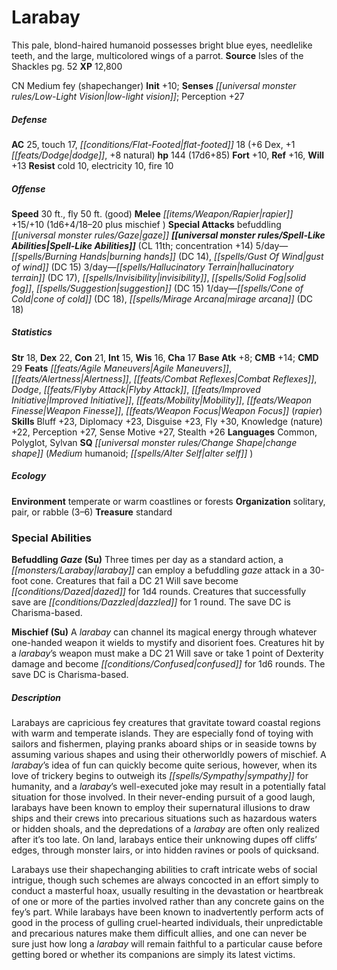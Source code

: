 ﻿---
cssclass: [monsters]
title1: Larabay
desc_short: This pale, blond-haired humanoid possesses bright blue eyes, needlelike
  teeth, and the large, multicolored wings of a parrot.
title2: Larabay
CR: 11
sources:
- name: Isles of the Shackles
  page: 52
  link: http://paizo.com/products/btpy8qzx?Pathfinder-Campaign-Setting-Isles-of-the-Shackles
XP: 12800
alignment: CN
size: Medium
type: fey
subtypes:
- shapechanger
initiative:
  bonus: 10
senses:
  low-light vision: true
AC:
  AC: 25
  touch: 17
  flat_footed: 18
  components:
    dex: 6
    dodge: 1
    natural: 8
HP:
  HP: 144
  long: 17d6+85
saves:
  fort: 10
  ref: 16
  will: 13
resistances:
  cold: 10
  electricity: 10
  fire: 10
speeds:
  base: 30
  fly: 50
  fly_maneuverability: good
attacks:
  melee:
  - - text: rapier +15/+10 (1d6+4/18-20 plus mischief )
      entries:
      - - damage: 1d6+4
          crit_range: 18-20
        - effect: mischief
      attack: rapier
      bonus:
      - 15
      - 10
  special:
  - befuddling gaze
spell_like_abilities:
  entries:
  - name: burning hands
    source: default
    freq: 5/day
    DC: 14
  - name: gust of wind
    source: default
    freq: 5/day
    DC: 15
  - name: hallucinatory terrain
    source: default
    freq: 3/day
    DC: 17
  - name: invisibility
    source: default
    freq: 3/day
  - name: solid fog
    source: default
    freq: 3/day
  - name: suggestion
    source: default
    freq: 3/day
    DC: 15
  - name: cone of cold
    source: default
    freq: 1/day
    DC: 18
  - name: mirage arcana
    source: default
    freq: 1/day
    DC: 18
  sources:
  - name: default
    CL: 11
    concentration: 14
ability_scores:
  STR: 18
  DEX: 22
  CON: 21
  INT: 15
  WIS: 16
  CHA: 17
BAB: 8
CMB: 14
CMD: 29
feats:
- name: Agile Maneuvers
- name: Alertness
- name: Combat Reflexes
- name: Dodge
- name: Flyby Attack
- name: Improved Initiative
- name: Mobility
- name: Weapon Finesse
- name: Weapon Focus (rapier)
skills:
  Bluff: 23
  Diplomacy: 23
  Disguise: 23
  Fly: 30
  Knowledge (nature): 22
  Perception: 27
  Sense Motive: 27
  Stealth: 26
languages:
- Common
- Polyglot
- Sylvan
special_qualities:
- change shape (Medium humanoid; alter self )
ecology:
  environment: temperate or warm coastlines or forests
  organization: solitary, pair, or rabble (3-6)
  treasure_type: standard
special_abilities:
  Befuddling Gaze (Su): Three times per day as a standard action, a larabay can employ
    a befuddling gaze attack in a 30-foot cone. Creatures that fail a DC 21 Will save
    become dazed for 1d4 rounds. Creatures that successfully save are dazzled for
    1 round. The save DC is Charisma-based.
  Mischief (Su): A larabay can channel its magical energy through whatever one-handed
    weapon it wields to mystify and disorient foes. Creatures hit by a larabay's weapon
    must make a DC 21 Will save or take 1 point of Dexterity damage and become confused
    for 1d6 rounds. The save DC is Charisma-based.
desc_long: |-
  Larabays are capricious fey creatures that gravitate toward coastal regions with warm and temperate islands. They are especially fond of toying with sailors and fishermen, playing pranks aboard ships or in seaside towns by assuming various shapes and using their otherworldly powers of mischief. A larabay's idea of fun can quickly become quite serious, however, when its love of trickery begins to outweigh its sympathy for humanity, and a larabay's well-executed joke may result in a potentially fatal situation for those involved. In their never-ending pursuit of a good laugh, larabays have been known to employ their supernatural illusions to draw ships and their crews into precarious situations such as hazardous waters or hidden shoals, and the depredations of a larabay are often only realized after it's too late. On land, larabays entice their unknowing dupes off cliffs' edges, through monster lairs, or into hidden ravines or pools of quicksand.

  Larabays use their shapechanging abilities to craft intricate webs of social intrigue, though such schemes are always concocted in an effort simply to conduct a masterful hoax, usually resulting in the devastation or heartbreak of one or more of the parties involved rather than any concrete gains on the fey's part. While larabays have been known to inadvertently perform acts of good in the process of gulling cruel-hearted individuals, their unpredictable and precarious natures make them difficult allies, and one can never be sure just how long a larabay will remain faithful to a particular cause before getting bored or whether its companions are simply its latest victims.

---

# Larabay
This pale, blond-haired humanoid possesses bright blue eyes, needlelike teeth, and the large, multicolored wings of a parrot.
**Source** Isles of the Shackles pg. 52
**XP** 12,800

CN Medium fey (shapechanger)
**Init** +10; **Senses** _[[universal monster rules/Low-Light Vision|low-light vision]]_; Perception +27

##### Defense

**AC** 25, touch 17, _[[conditions/Flat-Footed|flat-footed]]_ 18 (+6 Dex, +1 _[[feats/Dodge|dodge]]_, +8 natural)
**hp** 144 (17d6+85)
**Fort** +10, **Ref** +16, **Will** +13
**Resist** cold 10, electricity 10, fire 10

##### Offense
**Speed** 30 ft., fly 50 ft. (good)
**Melee** _[[items/Weapon/Rapier|rapier]]_ +15/+10 (1d6+4/18–20 plus mischief )
**Special Attacks** befuddling _[[universal monster rules/Gaze|gaze]]_
**_[[universal monster rules/Spell-Like Abilities|Spell-Like Abilities]]_** (CL 11th; concentration +14)
5/day—_[[spells/Burning Hands|burning hands]]_ (DC 14), _[[spells/Gust Of Wind|gust of wind]]_ (DC 15)
3/day—_[[spells/Hallucinatory Terrain|hallucinatory terrain]]_ (DC 17), _[[spells/Invisibility|invisibility]]_, _[[spells/Solid Fog|solid fog]]_, _[[spells/Suggestion|suggestion]]_ (DC 15)
1/day—_[[spells/Cone of Cold|cone of cold]]_ (DC 18), _[[spells/Mirage Arcana|mirage arcana]]_ (DC 18)

##### Statistics
**Str** 18, **Dex** 22, **Con** 21, **Int** 15, **Wis** 16, **Cha** 17
**Base Atk** +8; **CMB** +14; **CMD** 29
**Feats** _[[feats/Agile Maneuvers|Agile Maneuvers]]_, _[[feats/Alertness|Alertness]]_, _[[feats/Combat Reflexes|Combat Reflexes]]_, _Dodge_, _[[feats/Flyby Attack|Flyby Attack]]_, _[[feats/Improved Initiative|Improved Initiative]]_, _[[feats/Mobility|Mobility]]_, _[[feats/Weapon Finesse|Weapon Finesse]]_, _[[feats/Weapon Focus|Weapon Focus]]_ (_rapier_)
**Skills** Bluff +23, Diplomacy +23, Disguise +23, Fly +30, Knowledge (nature) +22, Perception +27, Sense Motive +27, Stealth +26
**Languages** Common, Polyglot, Sylvan
**SQ** _[[universal monster rules/Change Shape|change shape]]_ (_Medium_ humanoid; _[[spells/Alter Self|alter self]]_ )

##### Ecology

**Environment** temperate or warm coastlines or forests
**Organization** solitary, pair, or rabble (3–6)
**Treasure** standard

### Special Abilities

**Befuddling _Gaze_ (Su)** Three times per day as a standard action, a _[[monsters/Larabay|larabay]]_ can employ a befuddling _gaze_ attack in a 30-foot cone. Creatures that fail a DC 21 Will save become _[[conditions/Dazed|dazed]]_ for 1d4 rounds. Creatures that successfully save are _[[conditions/Dazzled|dazzled]]_ for 1 round. The save DC is Charisma-based.

**Mischief (Su)** A _larabay_ can channel its magical energy through whatever one-handed weapon it wields to mystify and disorient foes. Creatures hit by a _larabay_’s weapon must make a DC 21 Will save or take 1 point of Dexterity damage and become _[[conditions/Confused|confused]]_ for 1d6 rounds. The save DC is Charisma-based.

##### Description

Larabays are capricious fey creatures that gravitate toward coastal regions with warm and temperate islands. They are especially fond of toying with sailors and fishermen, playing pranks aboard ships or in seaside towns by assuming various shapes and using their otherworldly powers of mischief. A _larabay_’s idea of fun can quickly become quite serious, however, when its love of trickery begins to outweigh its _[[spells/Sympathy|sympathy]]_ for humanity, and a _larabay_’s well-executed joke may result in a potentially fatal situation for those involved. In their never-ending pursuit of a good laugh, larabays have been known to employ their supernatural illusions to draw ships and their crews into precarious situations such as hazardous waters or hidden shoals, and the depredations of a _larabay_ are often only realized after it’s too late. On land, larabays entice their unknowing dupes off cliffs’ edges, through monster lairs, or into hidden ravines or pools of quicksand.

Larabays use their shapechanging abilities to craft intricate webs of social intrigue, though such schemes are always concocted in an effort simply to conduct a masterful hoax, usually resulting in the devastation or heartbreak of one or more of the parties involved rather than any concrete gains on the fey’s part. While larabays have been known to inadvertently perform acts of good in the process of gulling cruel-hearted individuals, their unpredictable and precarious natures make them difficult allies, and one can never be sure just how long a _larabay_ will remain faithful to a particular cause before getting bored or whether its companions are simply its latest victims.